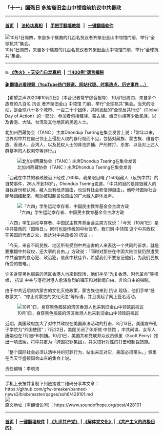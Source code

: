 ### 「十一」国殇日  多族裔旧金山中领馆前抗议中共暴政
------------------------

#### [首页](https://github.com/gfw-breaker/banned-news3/blob/master/README.md) &nbsp;&nbsp;|&nbsp;&nbsp; [法轮功真相](https://github.com/begood0513/basic/blob/master/README.md)  &nbsp;&nbsp;|&nbsp;&nbsp; [手把手翻墙教程](https://github.com/gfw-breaker/guides/wiki)  &nbsp;&nbsp;|&nbsp;&nbsp; [一键翻墙软件](https://github.com/gfw-breaker/nogfw/blob/master/README.md)  



<div><img alt="10月1日周四，来自多个族裔的几百名抗议者齐聚旧金山中领馆门前，举行“全球抗共”集会。" src="https://img.soundofhope.org/2020-10/img_5326_revm_learzhou_2020_10_01_rallyccpconsulate-600x400-1601661368092.jpg"/>
<br/><figcaption class="caption">
 10月1日周四，来自多个族裔的几百名抗议者齐聚旧金山中领馆门前，举行“全球抗共”集会。
</figcaption></div><hr/>

#### 💥 [《伪火》 - 天安门自焚真相 ](http://158.247.195.190:10000/videos/blog/weihuo.html)&nbsp; |&nbsp; [“1400例”谎言揭秘  ](http://158.247.195.190:10000/videos/blog/jiexi1400.html)

#### [ 🎬  翻墙必看视频（YouTube热门频道、网站代理、时事热点、历史事件 ...）](https://github.com/gfw-breaker/links/blob/master/banned.md)

<div><div class="Content__Wrapper sc-1bvya0-0 grZQxZ">
 <p class="meta-top">
  <span class="meta">
   【希望之声2020年10月2日】（本台记者常宁综合报导）
  </span>
  10月1日周四，来自多个族裔的几百名
  <ok href="/term/3151">
   抗议
  </ok>
  者齐聚旧金山
  <ok href="/term/8157">
   中领馆
  </ok>
  门前，举行“全球抗共”集会。当天的活动，是全球八十多个城市、一百二十个团体，共同发起的“全球反共行动”（Global Day of Action）的一部分。参加者包括藏族、蒙古族、维吾尔族等少数民族，以及香港、大陆、台湾及其他地区的民运人士。
 </p>
 <p>
  北加州西藏协会（TANC )  主席Dhondup Tsering在集会发言上说：「常年以来，世界对中共在自己领土上侵犯人权的暴行视而不见，包括对藏族、蒙古族、维吾尔族、香港人、台湾人、以及民权人士的非法抓捕、严刑拷打、杀害、以及对上述人群基本的人权剥夺等罪行。」
 </p>
 <figure class="OImage__StyledFigure-sc-1lfley0-0 hHSfVg">
  <img alt="北加州西藏协会（TANC )  主席Dhondup Tsering在集会发言" src="https://img.soundofhope.org/2020-10/1601661203184.jpg"/>
  <br/><figcaption>
   北加州西藏协会（TANC )  主席Dhondup Tsering在集会发言
  </figcaption>
 </figure>
 <p>
  「西藏在中共的暴政统治下经过了60年，我亲眼目睹了150起藏人（反抗中共）的自焚事件，26人不到18岁」，Dhondup Tsering说道，「中共的目的是摧毁藏人的自我身份和认同，藏人没有经济自由，也没有社会和信仰自由」。他呼吁国际社会能够团结起来，帮助被钳制言论自由的广大藏人群体发声。
 </p>
 <figure class="OImage__StyledFigure-sc-1lfley0-0 hHSfVg">
  <img alt="「六四」学生运动幸存者、中国民主教育基金会主席方政" src="https://img.soundofhope.org/2020-10/img_5379_revm_learzhou_2020_10_01_rallyccpconsulate-600x400-1601660724074.jpg"/>
  <br/><figcaption>
   「六四」学生运动幸存者、中国民主教育基金会主席方政
  </figcaption>
 </figure>
 <p>
  「六四」学生运动幸存者、中国民主教育基金会主席方政说：「今天（10月1日）是中共篡政的『国殇日』，同时也是传统的中秋佳节，我们到
  <ok href="/term/8157">
   中领馆
  </ok>
  这个中共政权在美国的代表之处，表达对中共政权的
  <ok href="/term/3151">
   抗议
  </ok>
  。」
 </p>
 <div class="AD_Embed__Wrap-sc-1xslmin-0 igMuqX module desktop">
  <div>
  </div>
 </div>
 <p>
  「今天，来自不同民族、地区所有受到中共迫害的人来表达一个共同的诉求，就是要推翻中共政权，还大家的自由。」方政说：「同时对那些在中国大陆监狱仍然遭受中共迫害的良心犯、政治犯，值此中秋佳节，希望我们不要忘记他们，为我们民族所受的苦难。」
 </p>
 <p>
  许多身穿黑色服装的湾区香港人也来到现场，他们手举“光复香港、时代革命”等横幅，
  <ok href="/term/3151">
   抗议
  </ok>
  中共与港府对港人愈演愈烈的镇压和对新闻自由、言论自由的钳制。
 </p>
 <p>
  由于中共近期对内蒙古的文化灭绝政策，蒙古族也来到
  <ok href="/term/3151">
   抗议
  </ok>
  现场，他们手举“拯救蒙文”、“停止对蒙古的文化灭绝”等标语，并且发起了网上签名活动。
 </p>
 <figure class="OImage__StyledFigure-sc-1lfley0-0 hHSfVg">
  <img alt="10月1日，身穿黑色服装的湾区香港人也来到旧金山中领馆前抗议" src="https://img.soundofhope.org/2020-10/1601661025508.jpg"/>
  <br/><figcaption>
   10月1日，身穿黑色服装的湾区香港人也来到旧金山中领馆前抗议
  </figcaption>
 </figure>
 <p>
  近期，美国政府加大了对中共政权在美国非法活动的打击，8月13日，美国宣布孔子学院为“外国使团”；7月22日，美国关闭了休斯顿
  <ok href="/term/8157">
   中领馆
  </ok>
  ，中共间谍、女军人唐娟也在7月被FBI抓捕。10月1日，美国共和党联邦众议员佩里（Scott Perry）推出一项法案，将中共定为「跨国犯罪集团」，并采取针对性的打击和制裁措施。
 </p>
 <p>
  「整个国际社会必须认清中共的犯罪行为，站出来反对它，美国必须带头。」佩里在当天华盛顿国会山庄的集会上说。
 </p>
 <p class="meta-btm">
  责任编辑：李晓海
 </p>
</div>
</div>
<hr/>
手机上长按并复制下列链接或二维码分享本文章：<br/>
https://github.com/gfw-breaker/banned-news3/blob/master/pages/soh6/428101.md <br/>
<a href='https://github.com/gfw-breaker/banned-news3/blob/master/pages/soh6/428101.md'><img src='https://github.com/gfw-breaker/banned-news3/blob/master/pages/soh6/428101.md.png'/></a> <br/>
原文地址（需翻墙访问）：https://www.soundofhope.org/post/428101


------------------------
#### [首页](https://github.com/gfw-breaker/banned-news3/blob/master/README.md) &nbsp;|&nbsp; [一键翻墙软件](https://github.com/gfw-breaker/nogfw/blob/master/README.md) &nbsp;| [《九评共产党》](https://github.com/gfw-breaker/9ping.md/blob/master/README.md#九评之一评共产党是什么) | [《解体党文化》](https://github.com/gfw-breaker/jtdwh.md/blob/master/README.md) | [《共产主义的终极目的》](https://github.com/gfw-breaker/gczydzjmd.md/blob/master/README.md)


<img src='http://gfw-breaker.win/banned-news3/pages/soh6/428101.md' width='0px' height='0px'/>